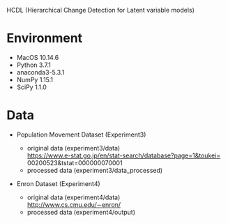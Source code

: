 HCDL (Hierarchical Change Detection for Latent variable models)

# Environment
- MacOS 10.14.6
- Python 3.7.1
- anaconda3-5.3.1
- NumPy 1.15.1
- SciPy 1.1.0

# Data
- Population Movement Dataset (Experiment3)
  - original data (experiment3/data) <br> 
    https://www.e-stat.go.jp/en/stat-search/database?page=1&toukei= 00200523&tstat=000000070001
  - processed data (experiment3/data_processed)

- Enron Dataset (Experiment4)
  - original data (experiment4/data) <br> 
    http://www.cs.cmu.edu/∼enron/
  - processed data (experiment4/output)
